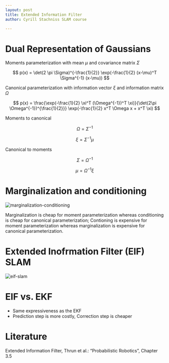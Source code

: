 ```yaml
---
layout: post
title: Extended Information Filter
author: Cyrill Stachniss SLAM course

---
```



# Dual Representation of Gaussians

Moments parameterization with mean $\mu$ and covariance matrix $\Sigma$

$$
p(x) = \det(2 \pi \Sigma)^{-\frac{1}{2}} \exp(-\frac{1}{2} (x-\mu)^T \Sigma^{-1} (x-\mu))
$$

Canonical parameterization with information vector $\xi$ and information matrix $\Omega$

$$
p(x) = \frac{\exp(-\frac{1}{2} \xi^T (\Omega^{-1})^T \xi)}{\det(2\pi \Omega^{-1})^{\frac{1}{2}}} \exp(-\frac{1}{2} x^T \Omega x + x^T \xi)
$$


Moments to canonical

$$
\Omega = \Sigma^{-1}
$$

$$
\xi = \Sigma^{-1} \mu
$$

Canonical to moments

$$
\Sigma = \Omega^{-1}
$$


$$
\mu = \Omega^{-1} \xi
$$

# Marginalization and conditioning

![marginalization-conditioning](https://www.dropbox.com/s/gfcxh972q9huct6/marginalization_conditioning.png?dl=1)


Marginalization is cheap for moment parameterization whereas conditioning is cheap for canonical parameterization;
Contioning is expensive for moment parameterization whereas marginalization is expensive for canonical parameterization.


# Extended Inofrmation Filter (EIF) SLAM

![eif-slam](https://www.dropbox.com/s/x931hfjf158nrwy/eif_slam.png?dl=1)

# EIF vs. EKF

 - Same expressiveness as the EKF 
 - Prediction step is more costly, Correction step is cheaper


# Literature

Extended Information Filter, Thrun et al.: “Probabilistic Robotics”, Chapter 3.5
